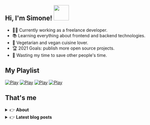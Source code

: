 <h2> Hi, I'm Simone! <img src="https://thumbs.gfycat.com/ComposedUnsungFeline.webp" width="50"></h2>

- 👨‍💻 Currently working as a freelance developer.
- :books: Learning everything about frontend and backend technologies.
- 🌱 Vegetarian and vegan cuisine lover.
- :trophy: 2021 Goals: publish more open source projects.
- :dart: Wasting my time to save other people's time.

## My Playlist 
[![Play](https://user-images.githubusercontent.com/22590804/111619272-a460cd00-87e5-11eb-913f-b5ae5167140c.png)](https://music.apple.com/it/playlist/principale/pl.u-DdANNB5uylDrz8)
[![Play](https://user-images.githubusercontent.com/22590804/111620110-952e4f00-87e6-11eb-8740-45cd999df81a.png)](https://music.apple.com/it/playlist/relax/pl.u-9N9LLp3u27KNLk)
[![Play](https://user-images.githubusercontent.com/22590804/111620114-965f7c00-87e6-11eb-86eb-1480dd0e9980.png)](https://music.apple.com/it/playlist/focus/pl.u-76oNNrBC4No3Ey)
[![Play](https://user-images.githubusercontent.com/22590804/111619658-218c4200-87e6-11eb-93c5-7a08b57b90bc.png)](https://music.apple.com/it/playlist/palestra/pl.u-38oWWgbT3gryK0)

## That's me
<!-- markdownlint-disable MD033 -->
<details>
    <summary>&#128073 <b>About</b></summary><br/>

<!-- BLOG-POST-LIST:START -->
- :books: [Books](https://simonemargio.im/work/books/)
- 🎧 [Music](https://simonemargio.im/work/music/)
- 🏃‍♂️ [Sport](https://simonemargio.im/work/sport/)
- ⛩ [Anime](https://simonemargio.im/work/anime/)
- 🎮 [Game](https://simonemargio.im/work/game/)
- 💰 [Expenses](https://simonemargio.im/work/expenses/)
<!-- BLOG-POST-LIST:END -->
</details>

<details>
    <summary>&#128073 <b>Latest blog posts</b></summary><br/>

<!-- BLOG-POST-LIST:START -->
- [About EXIF metadata](https://simonemargio.im/blog/aboutexifmetadata/)
- [Stop using whatsapp](https://simonemargio.im/blog/stopusingwhatsapp/)
- [Password Managers](https://simonemargio.im/blog/managepasswords/)
- [Always backup](https://simonemargio.im/blog/backup/)
- [Fix Apple Watch battery life](https://simonemargio.im/blog/fixapplewatch/)
- [Summer reading](https://simonemargio.im/blog/summer-reading/)
<!-- BLOG-POST-LIST:END -->
</details>

<!-- markdownlint-enable MD033 -->




